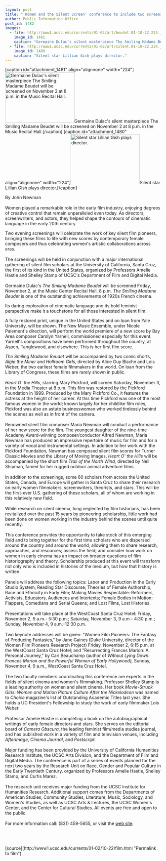```yaml
---
layout: post
title: "'Women and the Silent Screen' conference to include two screenings"
author: Public Information Office
post_id: 1482
images:
  - file: http://www1.ucsc.edu/currents/01-02/art/beudet.01-10-22.224.jpg
    image_id: 1481
    caption: "Germaine Dulac's silent masterpiece The Smiling Madame Beudet will be screened on November 2 at 8 p.m. in the Music Recital Hall."
  - file: http://www1.ucsc.edu/currents/01-02/art/silent.01-10-22.224.jpg
    image_id: 1480
    caption: "Silent star Lillian Gish plays director."
---
```


[caption id="attachment_1481" align="alignnone" width="224"]<a href="http://localhost/mysite/wp-content/uploads/2001/10/beudet.01-10-22.224.jpg"><img class="size-full wp-image-1481" src="http://localhost/mysite/wp-content/uploads/2001/10/beudet.01-10-22.224.jpg" alt="Germaine Dulac's silent masterpiece The Smiling Madame Beudet will be screened on November 2 at 8 p.m. in the Music Recital Hall." width="224" height="164" /></a>Germaine Dulac's silent masterpiece The Smiling Madame Beudet will be screened on November 2 at 8 p.m. in the Music Recital Hall.[/caption]
[caption id="attachment_1480" align="alignnone" width="224"]<a href="http://localhost/mysite/wp-content/uploads/2001/10/silent.01-10-22.224.jpg"><img class="size-full wp-image-1480" src="http://localhost/mysite/wp-content/uploads/2001/10/silent.01-10-22.224.jpg" alt="Silent star Lillian Gish plays director." width="224" height="162" /></a>Silent star Lillian Gish plays director.[/caption]
<p>
  By John Newman<br>
  <br>
  Women played a remarkable role in the early film industry, enjoying degrees of creative control that remain unparalleled even today. As directors, screenwriters, and actors, they helped shape the contours of cinematic language in the early 20th century.
</p>Two evening screenings will celebrate the work of key silent film pioneers, bringing these films to life with new scores by contemporary female composers and thus celebrating women's artistic collaborations across eras.<br>
<br>
The screenings will be held in conjunction with a major international gathering of silent film scholars at the University of California, Santa Cruz, the first of its kind in the United States, organized by Professors Amelie Hastie and Shelley Stamp of UCSC's Department of Film and Digital Media.<br>
<br>
Germaine Dulac's <i>The Smiling Madame Beudet</i> will be screened Friday, November 2, at the Music Center Recital Hall, 8 p.m. <i>The Smiling Madame Beudet</i> is one of the outstanding achievements of 1920s French cinema.
<p>
  Its daring exploration of cinematic language and its bold feminist perspective make it a touchstone for all those interested in silent film.
</p>
<p>
  A fully restored print, unique in the United States and on loan from Yale University, will be shown. The New Music Ensemble, under Nicole Paiement's direction, will perform the world premiere of a new score by Bay Area composer Carolyn Yarnell, commissioned especially for this event. Yarnell's compositions have been performed throughout the country, at Aspen, Tanglewood, and elsewhere. This is her first film score.
</p>
<p>
  <i>The Smiling Madame Beudet</i> will be accompanied by two comic shorts, <i>Algie the Miner</i> and <i>Hallroom Girls</i>, directed by Alice Guy Blache and Lois Weber, the two earliest female filmmakers in the world. On loan from the Library of Congress, these films are rarely shown in public.<br>
  <br>
  <i>Heart O' the Hills,</i> starring Mary Pickford, will screen Saturday, November 3, in the Media Theater at 8 p.m. This film was restored by the Pickford Foundation in 1999. Produced by the Mary Pickford Co., it features the actress at the height of her career. At this time Pickford was one of the most famous women in the world; known largely for her childlike film roles, Pickford was also an astute businesswoman who worked tirelessly behind the scenes as well as in front of the camera.<br>
  <br>
  Renowned silent film composer Maria Newman will conduct a performance of her new score for the film. The youngest daughter of the nine-time Academy Award-winning composer/conductor Alfred Newman, Maria Newman has produced an impressive repertoire of music for film and for a variety of vocal and instrumental settings. In addition to her work with the Pickford Foundation, Newman has composed silent film scores for Turner Classic Movies and the Library of Moving Images. <i>Heart O' the Hills</i> will be accompanied by the short film <i>Trail of the North Wind,</i> directed by Nell Shipman, famed for her rugged outdoor animal adventure films.<br>
  <br>
  In addition to the screenings, some 60 scholars from across the United States, Canada, and Europe will gather in Santa Cruz to share their research on early women filmmakers, screenwriters, theorists, and stars. This will be the first-ever U.S. gathering of these scholars, all of whom are working in this relatively new field.<br>
  <br>
  While research on silent cinema, long neglected by film historians, has been revitalized over the past 15 years by pioneering scholarship, little work had been done on women working in the industry behind the scenes until quite recently.<br>
  <br>
  This conference provides the opportunity to take stock of this emerging field and to bring together for the first time scholars who are dispersed around the country and around the world, allowing them to share research, approaches, and resources; assess the field; and consider how work on women in early cinema has an impact on broader questions of film historiography and theory. Scholarship produced at this event will transform not only who is included in histories of the medium, but how that history is written.<br>
  <br>
  Panels will address the following topics: Labor and Production in the Early Studio System; Reading Star Discourse; Theories of Female Authorship; Race and Ethnicity in Early Film; Making Movies Respectable: Reformers, Activists, Educators, Audiences and Intertexts; Female Bodies in Motion: Flappers, Comedians and Serial Queens; and Lost Films, Lost Histories.<br>
  <br>
  Presentations will take place at the WestCoast Santa Cruz Hotel: Friday, November 2, 9 a.m.- 5:30 p.m.; Saturday, November 3, 9 a.m.- 4:30 p.m.; Sunday, November 4, 9 a.m.-12:30 p.m.<br>
  <br>
  Two keynote addresses will be given: "Women Film Pioneers: The Fantasy of Producing Fantasies," by Jane Gaines (Duke University, director of the Women Film Pioneers Research Project) Friday, November 2, 6:15 p.m. at the WestCoast Santa Cruz Hotel; and "Resurrecting Frances Marion: A Personal Journey," by Cari Beauchamp (author of <i>Without Lying Down: Frances Marion and the Powerful Women of Early Hollywood),</i> Sunday, November 4, 9 a.m., WestCoast Santa Cruz Hotel.<br>
  <br>
  The two faculty members coordinating this conference are experts in the fields of silent cinema and women's filmmaking. Professor Shelley Stamp is a leading authority on women and silent cinema. Her book <i>Movie-Struck Girls: Women and Motion Picture Culture After the Nickelodeon</i> was named to <i>Choice</i> magazine's list of Outstanding Academic Titles last year. She holds a UC President's Fellowship to study the work of early filmmaker Lois Weber.<br>
  <br>
  Professor Amelie Hastie is completing a book on the autobiographical writings of early female directors and stars. She serves on the editorial board of <i>Camera Obscura</i>, the leading feminist film/media studies journal, and has published work in a variety of film and television venues, including <i>Afterimage</i>, <i>Cinema Journal</i>, and <i>Postscript.</i><br>
  <br>
  Major funding has been provided by the University of California Humanities Research Institute, the UCSC Arts Division, and the Department of Film and Digital Media. The conference is part of a series of events planned for the next two years by the Research Unit on Race, Gender and Popular Culture in the Early Twentieth Century, organized by Professors Amelie Hastie, Shelley Stamp, and Curtis Marez.<br>
  <br>
  The research unit receives major funding from the UCSC Institute for Humanities Research. Additional support comes from the Departments of American Studies, Community Studies, Literature, Music, Sociology, and Women's Studies, as well as UCSC Arts &amp; Lectures, the UCSC Women's Center, and the Center for Cultural Studies. All events are free and open to the public.<br>
  <br>
  For more information call: (831) 459-5655, or visit the <a href="http://artstream.ucsc.edu/womensilentscreen">web site</a>. <b><br></b><br>
  <br>

</p>
<p>
  <img align="bottom" alt=" " border="0" height="1" src="../../images/trans.gif" width="385">
</p>
[source](http://www1.ucsc.edu/currents/01-02/10-22/film.html "Permalink to film")
